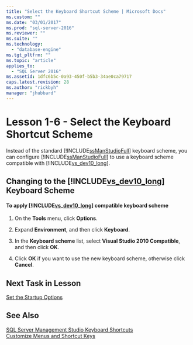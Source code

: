 ```yaml
---
title: "Select the Keyboard Shortcut Scheme | Microsoft Docs"
ms.custom: ""
ms.date: "03/01/2017"
ms.prod: "sql-server-2016"
ms.reviewer: ""
ms.suite: ""
ms.technology: 
  - "database-engine"
ms.tgt_pltfrm: ""
ms.topic: "article"
applies_to: 
  - "SQL Server 2016"
ms.assetid: 1dfc6b5c-0a93-450f-b5b3-34ae0ca79717
caps.latest.revision: 28
ms.author: "rickbyh"
manager: "jhubbard"
---
```

# Lesson 1-6 - Select the Keyboard Shortcut Scheme
Instead of the standard [!INCLUDE[ssManStudioFull](../../../advanced-analytics/r-services/includes/ssmanstudiofull-md.md)] keyboard scheme, you can configure [!INCLUDE[ssManStudioFull](../../../advanced-analytics/r-services/includes/ssmanstudiofull-md.md)] to use a keyboard scheme compatible with [!INCLUDE[vs_dev10_long](../../../reporting-services/includes/vs-dev10-long-md.md)].  
  
## Changing to the [!INCLUDE[vs_dev10_long](../../../reporting-services/includes/vs-dev10-long-md.md)] Keyboard Scheme  
  
#### To apply [!INCLUDE[vs_dev10_long](../../../reporting-services/includes/vs-dev10-long-md.md)] compatible keyboard scheme  
  
1.  On the **Tools** menu, click **Options**.  
  
2.  Expand **Environment**, and then click **Keyboard**.  
  
3.  In the **Keyboard scheme** list, select **Visual Studio 2010 Compatible**, and then click **OK**.  
  
4.  Click **OK** if you want to use the new keyboard scheme, otherwise click **Cancel**.  
  
## Next Task in Lesson  
[Set the Startup Options](../../../tools/sql-server-management-studio/tutorials/lesson-1-7-set-the-startup-options.md)  
  
## See Also  
[SQL Server Management Studio Keyboard Shortcuts](../../../tools/sql-server-management-studio/sql-server-management-studio-keyboard-shortcuts.md)  
[Customize Menus and Shortcut Keys](../Topic/Customize%20Menus%20and%20Shortcut%20Keys.md)  
  
  
  
